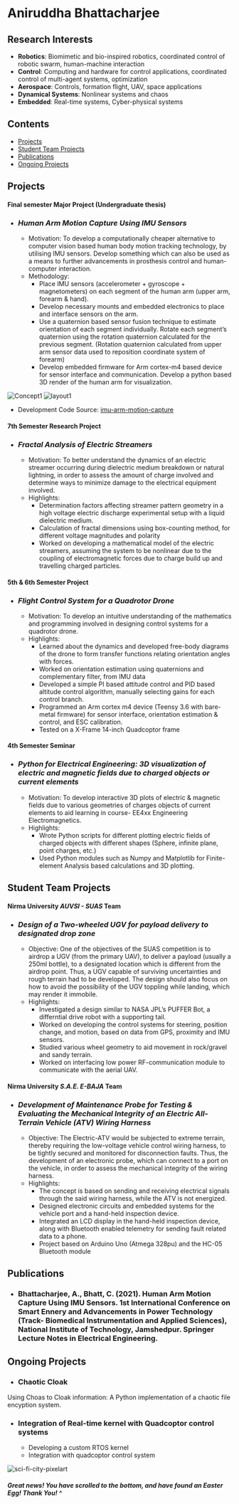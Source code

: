 # Aniruddha Bhattacharjee

## Research Interests

- **Robotics**: Biomimetic and bio-inspired robotics, coordinated control of robotic swarm, human-machine interaction
- **Control**: Computing and hardware for control applications, coordinated control of multi-agent systems, optimization
- **Aerospace**: Controls, formation flight, UAV, space applications
- **Dynamical Systems**: Nonlinear systems and chaos
- **Embedded**: Real-time systems, Cyber-physical systems

## Contents

- [Projects](#projects)
- [Student Team Projects](#student-team-projects)
- [Publications](#publications)
- [Ongoing Projects](#ongoing-projects)

## Projects

#### Final semester Major Project (Undergraduate thesis)
- ### **_Human Arm Motion Capture Using IMU Sensors_**
  - Motivation: To develop a computationally cheaper alternative to computer vision based human body motion tracking technology, by utilising IMU sensors. Develop something which can also be used as a means to further advancements in prosthesis control and human-computer interaction.
  - Methodology:
    - Place IMU sensors (accelerometer + gyroscope + magnetometers) on each segment of the human arm (upper arm, forearm & hand). 
    - Develop necessary mounts and embedded electronics to place and interface sensors on the arm.
    - Use a quaternion based sensor fusion technique to estimate orientation of each segment individually. Rotate each segment’s quaternion using the rotation quaternion calculated for the previous segment. (Rotation quaternion calculated from upper arm sensor data used to reposition coordinate system of forearm)
    - Develop embedded firmware for Arm cortex-m4 based device for sensor interface and communication. Develop a python based 3D render of the human arm for visualization.

![Concept1](/assets/media/concept1.png)     ![layout1](/assets/media/layout1.png)

  - Development Code Source: [imu-arm-motion-capture](https://github.com/ARZ3N/imu-arm-motion-capture)

#### 7th Semester Research Project
- ### **_Fractal Analysis of Electric Streamers_**
  - Motivation: To better understand the dynamics of an electric streamer occurring during dielectric medium breakdown or natural lightning, in order to assess the amount of charge involved and determine ways to minimize damage to the electrical equipment involved.
  - Highlights:
    - Determination factors affecting streamer pattern geometry in a high voltage electric discharge experimental setup with a liquid dielectric medium. 
    - Calculation of fractal dimensions using box-counting method, for different voltage magnitudes and polarity
    - Worked on developing a mathematical model of the electric streamers, assuming the system to be nonlinear due to the coupling of electromagnetic forces due to charge build up and travelling charged particles.


#### 5th & 6th Semester Project
- ### **_Flight Control System for a Quadrotor Drone_**
  - Motivation: To develop an intuitive understanding of the mathematics and programming involved in designing control systems for a quadrotor drone.
  - Highlights:
    - Learned about the dynamics and developed free-body diagrams of the drone to form transfer functions relating orientation angles with forces.
    - Worked on orientation estimation using quaternions and complementary filter, from IMU data
    - Developed a simple PI based attitude control and PID based altitude control algorithm, manually selecting gains for each control branch.
    - Programmed an Arm cortex m4 device (Teensy 3.6 with bare-metal firmware) for sensor interface, orientation estimation & control, and ESC calibration.
    - Tested on a X-Frame 14-inch Quadcoptor frame


#### 4th Semester Seminar
- ### **_Python for Electrical Engineering: 3D visualization of electric and magnetic fields due to charged objects or current elements_**
  - Motivation: To develop interactive 3D plots of electric & magnetic fields due to various geometries of charges objects of current elements to aid learning in course- EE4xx Engineering Electromagnetics.
  - Highlights:
    - Wrote Python scripts for different plotting electric fields of charged objects with different shapes (Sphere, infinite plane, point charges, etc.)
    - Used Python modules such as Numpy and Matplotlib for Finite-element Analysis based calculations and 3D plotting.

## Student Team Projects

#### Nirma University _AUVSI - SUAS_ Team
- ### **_Design of a Two-wheeled UGV for payload delivery to designated drop zone_**
  - Objective: One of the objectives of the SUAS competition is to airdrop a UGV (from the primary UAV), to deliver a payload (usually a 250ml bottle), to a designated location which is different from the airdrop point. Thus, a UGV capable of surviving uncertainties and rough terrain had to be developed. The design should also focus on how to avoid the possibility of the UGV toppling while landing, which may render it immobile.
  - Highlights: 
    - Investigated a design similar to NASA JPL’s PUFFER Bot, a differntial drive robot with a supporting tail.
    -	Worked on developing the control systems for steering, position change, and motion, based on data from GPS, proximity and IMU sensors.
    -	Studied various wheel geometry to aid movement in rock/gravel and sandy terrain.
    -	Worked on interfacing low power RF-communication module to communicate with the aerial UAV.

#### Nirma University **_S.A.E. E-BAJA_** Team
- ### **_Development of Maintenance Probe for Testing & Evaluating the Mechanical Integrity of an Electric All-Terrain Vehicle (ATV) Wiring Harness_**
  - Objective: The Electric-ATV would be subjected to extreme terrain, thereby requiring the low-voltage vehicle control wiring harness, to be tightly secured and monitored for disconnection faults. Thus, the development of an electronic probe, which can connect to a port on the vehicle, in order to assess the mechanical integrity of the wiring harness.
  - Highlights:
    - The concept is based on sending and receiving electrical signals through the said wiring harness, while the ATV is not energized.
    - Designed electronic circuits and embedded systems for the vehicle port and a hand-held inspection device.
    - Integrated an LCD display in the hand-held inspection device, along with Bluetooth enabled telemetry for sending fault related data to a phone.
    - Project based on Arduino Uno (Atmega 328pu) and the HC-05 Bluetooth module 

## Publications

- ### Bhattacharjee, A., Bhatt, C. (2021). Human Arm Motion Capture Using IMU Sensors. 1st International Conference on Smart Ennery and Advancements in Power Technology (Track- Biomedical Instrumentation and Applied Sciences), National Institute of Technology, Jamshedpur. Springer Lecture Notes in Electrical Engineering.

## Ongoing Projects

- ### **Chaotic Cloak**
Using Choas to Cloak information: A Python implementation of a chaotic file encyption system.

- ### **Integration of Real-time kernel with Quadcoptor control systems**
  - Developing a custom RTOS kernel
  - Integration with quadcoptor control system










 
![sci-fi-city-pixelart](/assets/media/sci-fi-pixel1.gif)

##### Great news! You have scrolled to the bottom, and have found an Easter Egg! Thank You! ^
